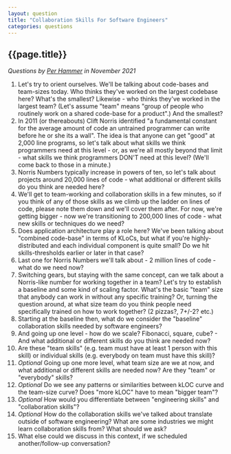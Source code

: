 ```yaml
---
layout: question
title: "Collaboration Skills For Software Engineers"
categories: questions
---
```


## {{page.title}}

_Questions by <a href="https://twitter.com/perhammer">Per Hammer</a> in November 2021_

1.	Let's try to orient ourselves. We'll be talking about code-bases and team-sizes today. Who thinks they've worked on the largest codebase here? What's the smallest? Likewise - who thinks they've worked in the largest team? (Let's assume "team" means "group of people who routinely work on a shared code-base for a product".) And the smallest?
2.	In 2011 (or thereabouts) Clift Norris identified "a fundamental constant for the average amount of code an untrained programmer can write before he or she its a wall". The idea is that anyone can get "good" at 2,000 line programs, so let's talk about what skills we think programmers need at this level - or, as we're all mostly beyond that limit - what skills we think programmers DON'T need at this level? (We'll come back to those in a minute.)
3.	Norris Numbers typically increase in powers of ten, so let's talk about projects around 20,000 lines of code - what additional or different skills do you think are needed here?
4.	We'll get to team-working and collaboration skills in a few minutes, so if you think of any of those skills as we climb up the ladder on lines of code, please note them down and we'll cover them after. For now, we're getting bigger - now we're transitioning to 200,000 lines of code - what new skills or techniques do we need?
5.  Does application architecture play a role here? We've been talking about "combined code-base" in terms of KLoCs, but what if you're highly-distributed and each individual component is quite small? Do we hit skills-thresholds earlier or later in that case?
6.	Last one for Norris Numbers we'll talk about - 2 million lines of code - what do we need now?
7.	Switching gears, but staying with the same concept, can we talk about a Norris-like number for working together in a team? Let's try to establish a baseline and some kind of scaling factor. What's the basic "team" size that anybody can work in without any specific training? Or, turning the question around, at what size team do you think people need specifically trained on how to work together? (2 pizzas?, 7+/-2? etc.)
8.	Starting at the baseline then, what do we consider the "baseline" collaboration skills needed by software engineers?
9.	And going up one level - how do we scale? Fibonacci, square, cube? - And what additional or different skills do you think are needed now?
10. Are these "team skills" (e.g. team must have at least 1 person with this skill) or individual skills (e.g. everybody on team must have this skill)?
11. _Optional_ Going up one more level, what team size are we at now, and what additional or different skills are needed now? Are they "team" or "everybody" skills?
12.	_Optional_ Do we see any patterns or similarities between kLOC curve and the team-size curve? Does "more kLOC" have to mean "bigger team"? 
13.	_Optional_ How would you differentiate between "engineering skills" and "collaboration skills"?
14.	_Optional_ How do the collaboration skills we've talked about translate outside of software engineering? What are some industries we might learn collaboration skills from? What should we ask?
15.	What else could we discuss in this context, if we scheduled another/follow-up conversation?